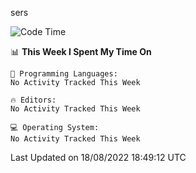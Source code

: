 sers
<!--START_SECTION:waka-->
![Code Time](http://img.shields.io/badge/Code%20Time-89%20hrs%2044%20mins-blue)

📊 **This Week I Spent My Time On** 

```text
💬 Programming Languages: 
No Activity Tracked This Week

🔥 Editors: 
No Activity Tracked This Week

💻 Operating System: 
No Activity Tracked This Week

```


 Last Updated on 18/08/2022 18:49:12 UTC
<!--END_SECTION:waka-->

